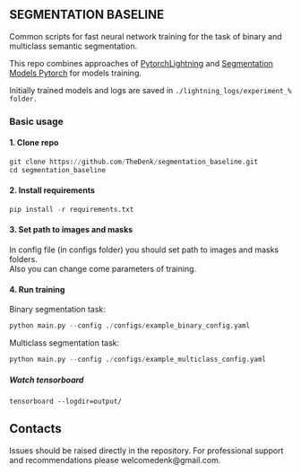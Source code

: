 ## SEGMENTATION BASELINE
  
Common scripts for fast neural network training for the task of binary and multiclass semantic segmentation. 

This repo combines approaches of <a href="https://github.com/Lightning-AI/lightning">PytorchLightning</a> and <a href="https://github.com/qubvel/segmentation_models.pytorch">Segmentation Models Pytorch</a> for models training.  

Initially trained models and logs are saved in ```./lightning_logs/experiment_% folder. ``` 

### Basic usage

#### 1. Clone repo
```python
git clone https://github.com/TheDenk/segmentation_baseline.git
cd segmentation_baseline
```

#### 2. Install requirements
```python
pip install -r requirements.txt
```

#### 3. Set path to images and masks

In config file (in configs folder) you should set path to images and masks folders.   
Also you can change come parameters of training.

#### 4. Run training

Binary segmentation task:  
```python
python main.py --config ./configs/example_binary_config.yaml
```

Multiclass segmentation task:  
```python
python main.py --config ./configs/example_multiclass_config.yaml
```
  
##### Watch tensorboard

```pyhton
tensorboard --logdir=output/
```

## Contacts
<p>Issues should be raised directly in the repository. For professional support and recommendations please <a>welcomedenk@gmail.com</a>.</p>